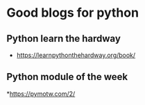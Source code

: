 # Good blogs for python

## Python learn the hardway
* https://learnpythonthehardway.org/book/

## Python module of the week
*https://pymotw.com/2/

